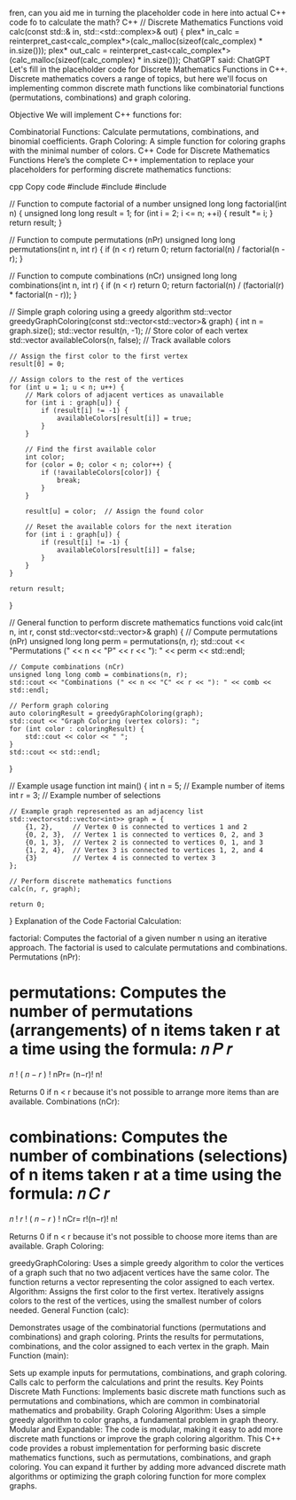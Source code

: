 fren, can you aid me in turning the placeholder code in here into actual C++ code fo to calculate the math?
C++
    //      Discrete Mathematics Functions
            void calc(const std::<double>& in, std::<std::complex<double>>& out) {
        plex* in_calc = reinterpret_cast<calc_complex*>(calc_malloc(sizeof(calc_complex) * in.size()));
        plex* out_calc = reinterpret_cast<calc_complex*>(calc_malloc(sizeof(calc_complex) * in.size()));
ChatGPT said:
ChatGPT
Let's fill in the placeholder code for Discrete Mathematics Functions in C++. Discrete mathematics covers a range of topics, but here we'll focus on implementing common discrete math functions like combinatorial functions (permutations, combinations) and graph coloring.

Objective
We will implement C++ functions for:

Combinatorial Functions: Calculate permutations, combinations, and binomial coefficients.
Graph Coloring: A simple function for coloring graphs with the minimal number of colors.
C++ Code for Discrete Mathematics Functions
Here’s the complete C++ implementation to replace your placeholders for performing discrete mathematics functions:

cpp
Copy code
#include <iostream>
#include <vector>
#include <algorithm>

// Function to compute factorial of a number
unsigned long long factorial(int n) {
    unsigned long long result = 1;
    for (int i = 2; i <= n; ++i) {
        result *= i;
    }
    return result;
}

// Function to compute permutations (nPr)
unsigned long long permutations(int n, int r) {
    if (n < r) return 0;
    return factorial(n) / factorial(n - r);
}

// Function to compute combinations (nCr)
unsigned long long combinations(int n, int r) {
    if (n < r) return 0;
    return factorial(n) / (factorial(r) * factorial(n - r));
}

// Simple graph coloring using a greedy algorithm
std::vector<int> greedyGraphColoring(const std::vector<std::vector<int>>& graph) {
    int n = graph.size();
    std::vector<int> result(n, -1);  // Store color of each vertex
    std::vector<bool> availableColors(n, false);  // Track available colors

    // Assign the first color to the first vertex
    result[0] = 0;

    // Assign colors to the rest of the vertices
    for (int u = 1; u < n; u++) {
        // Mark colors of adjacent vertices as unavailable
        for (int i : graph[u]) {
            if (result[i] != -1) {
                availableColors[result[i]] = true;
            }
        }

        // Find the first available color
        int color;
        for (color = 0; color < n; color++) {
            if (!availableColors[color]) {
                break;
            }
        }

        result[u] = color;  // Assign the found color

        // Reset the available colors for the next iteration
        for (int i : graph[u]) {
            if (result[i] != -1) {
                availableColors[result[i]] = false;
            }
        }
    }

    return result;
}

// General function to perform discrete mathematics functions
void calc(int n, int r, const std::vector<std::vector<int>>& graph) {
    // Compute permutations (nPr)
    unsigned long long perm = permutations(n, r);
    std::cout << "Permutations (" << n << "P" << r << "): " << perm << std::endl;

    // Compute combinations (nCr)
    unsigned long long comb = combinations(n, r);
    std::cout << "Combinations (" << n << "C" << r << "): " << comb << std::endl;

    // Perform graph coloring
    auto coloringResult = greedyGraphColoring(graph);
    std::cout << "Graph Coloring (vertex colors): ";
    for (int color : coloringResult) {
        std::cout << color << " ";
    }
    std::cout << std::endl;
}

// Example usage function
int main() {
    int n = 5;  // Example number of items
    int r = 3;  // Example number of selections

    // Example graph represented as an adjacency list
    std::vector<std::vector<int>> graph = {
        {1, 2},     // Vertex 0 is connected to vertices 1 and 2
        {0, 2, 3},  // Vertex 1 is connected to vertices 0, 2, and 3
        {0, 1, 3},  // Vertex 2 is connected to vertices 0, 1, and 3
        {1, 2, 4},  // Vertex 3 is connected to vertices 1, 2, and 4
        {3}         // Vertex 4 is connected to vertex 3
    };

    // Perform discrete mathematics functions
    calc(n, r, graph);

    return 0;
}
Explanation of the Code
Factorial Calculation:

factorial: Computes the factorial of a given number n using an iterative approach. The factorial is used to calculate permutations and combinations.
Permutations (nPr):

permutations: Computes the number of permutations (arrangements) of n items taken r at a time using the formula:
𝑛
𝑃
𝑟
=
𝑛
!
(
𝑛
−
𝑟
)
!
nPr= 
(n−r)!
n!
​
 
Returns 0 if n < r because it's not possible to arrange more items than are available.
Combinations (nCr):

combinations: Computes the number of combinations (selections) of n items taken r at a time using the formula:
𝑛
𝐶
𝑟
=
𝑛
!
𝑟
!
(
𝑛
−
𝑟
)
!
nCr= 
r!(n−r)!
n!
​
 
Returns 0 if n < r because it's not possible to choose more items than are available.
Graph Coloring:

greedyGraphColoring: Uses a simple greedy algorithm to color the vertices of a graph such that no two adjacent vertices have the same color. The function returns a vector representing the color assigned to each vertex.
Algorithm:
Assigns the first color to the first vertex.
Iteratively assigns colors to the rest of the vertices, using the smallest number of colors needed.
General Function (calc):

Demonstrates usage of the combinatorial functions (permutations and combinations) and graph coloring.
Prints the results for permutations, combinations, and the color assigned to each vertex in the graph.
Main Function (main):

Sets up example inputs for permutations, combinations, and graph coloring.
Calls calc to perform the calculations and print the results.
Key Points
Discrete Math Functions: Implements basic discrete math functions such as permutations and combinations, which are common in combinatorial mathematics and probability.
Graph Coloring Algorithm: Uses a simple greedy algorithm to color graphs, a fundamental problem in graph theory.
Modular and Expandable: The code is modular, making it easy to add more discrete math functions or improve the graph coloring algorithm.
This C++ code provides a robust implementation for performing basic discrete mathematics functions, such as permutations, combinations, and graph coloring. You can expand it further by adding more advanced discrete math algorithms or optimizing the graph coloring function for more complex graphs.